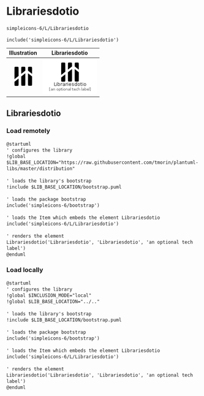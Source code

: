 # Librariesdotio


```text
simpleicons-6/L/Librariesdotio
```

```text
include('simpleicons-6/L/Librariesdotio')
```



| Illustration | Librariesdotio |
| :---: | :---: |
| ![illustration for Illustration](../../simpleicons-6/L/Librariesdotio.png) | ![illustration for Librariesdotio](../../simpleicons-6/L/Librariesdotio.Local.png) |




## Librariesdotio

### Load remotely
```plantuml
@startuml
' configures the library
!global $LIB_BASE_LOCATION="https://raw.githubusercontent.com/tmorin/plantuml-libs/master/distribution"

' loads the library's bootstrap
!include $LIB_BASE_LOCATION/bootstrap.puml

' loads the package bootstrap
include('simpleicons-6/bootstrap')

' loads the Item which embeds the element Librariesdotio
include('simpleicons-6/L/Librariesdotio')

' renders the element
Librariesdotio('Librariesdotio', 'Librariesdotio', 'an optional tech label')
@enduml
```

### Load locally
```plantuml
@startuml
' configures the library
!global $INCLUSION_MODE="local"
!global $LIB_BASE_LOCATION="../.."

' loads the library's bootstrap
!include $LIB_BASE_LOCATION/bootstrap.puml

' loads the package bootstrap
include('simpleicons-6/bootstrap')

' loads the Item which embeds the element Librariesdotio
include('simpleicons-6/L/Librariesdotio')

' renders the element
Librariesdotio('Librariesdotio', 'Librariesdotio', 'an optional tech label')
@enduml
```

